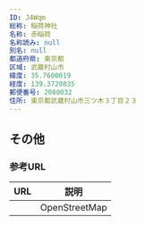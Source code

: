 ```yaml
---
ID: J4Wqm
総称: 稲荷神社
名称: 赤稲荷
名称読み: null
別名: null
都道府県: 東京都
区域: 武蔵村山市
緯度: 35.7600019
経度: 139.3720835
郵便番号: 2080032
住所: 東京都武蔵村山市三ツ木３丁目２３
---
```


## その他

### 参考URL

| URL | 説明          |
| --- | ------------- |
|     | OpenStreetMap |
